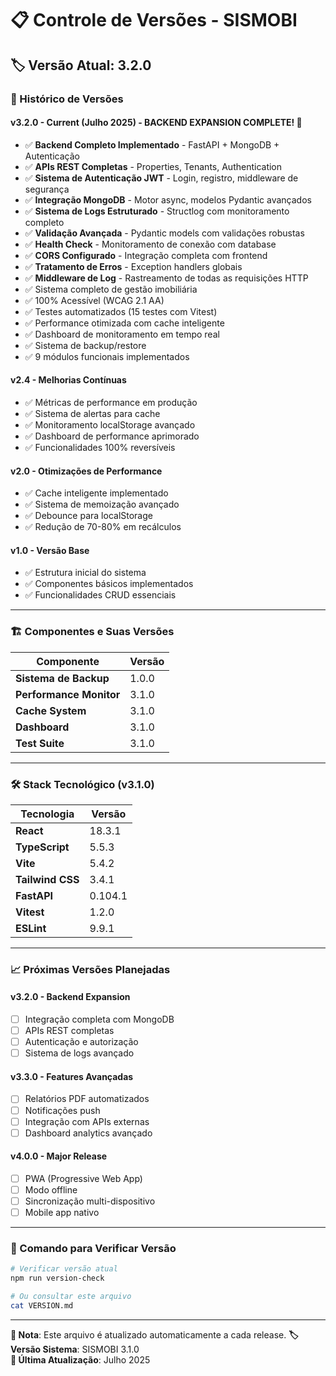 # 📋 Controle de Versões - SISMOBI

## 🏷️ Versão Atual: **3.2.0**

### 📅 Histórico de Versões

#### **v3.2.0** - Current (Julho 2025) - **BACKEND EXPANSION COMPLETE! 🚀**
- ✅ **Backend Completo Implementado** - FastAPI + MongoDB + Autenticação
- ✅ **APIs REST Completas** - Properties, Tenants, Authentication
- ✅ **Sistema de Autenticação JWT** - Login, registro, middleware de segurança
- ✅ **Integração MongoDB** - Motor async, modelos Pydantic avançados
- ✅ **Sistema de Logs Estruturado** - Structlog com monitoramento completo
- ✅ **Validação Avançada** - Pydantic models com validações robustas
- ✅ **Health Check** - Monitoramento de conexão com database
- ✅ **CORS Configurado** - Integração completa com frontend
- ✅ **Tratamento de Erros** - Exception handlers globais
- ✅ **Middleware de Log** - Rastreamento de todas as requisições HTTP
- ✅ Sistema completo de gestão imobiliária
- ✅ 100% Acessível (WCAG 2.1 AA)
- ✅ Testes automatizados (15 testes com Vitest)
- ✅ Performance otimizada com cache inteligente
- ✅ Dashboard de monitoramento em tempo real
- ✅ Sistema de backup/restore
- ✅ 9 módulos funcionais implementados

#### **v2.4** - Melhorias Contínuas
- ✅ Métricas de performance em produção
- ✅ Sistema de alertas para cache
- ✅ Monitoramento localStorage avançado
- ✅ Dashboard de performance aprimorado
- ✅ Funcionalidades 100% reversíveis

#### **v2.0** - Otimizações de Performance
- ✅ Cache inteligente implementado
- ✅ Sistema de memoização avançado
- ✅ Debounce para localStorage
- ✅ Redução de 70-80% em recálculos

#### **v1.0** - Versão Base
- ✅ Estrutura inicial do sistema
- ✅ Componentes básicos implementados
- ✅ Funcionalidades CRUD essenciais

---

### 🏗️ Componentes e Suas Versões

| Componente | Versão |
|------------|--------|
| **Sistema de Backup** | 1.0.0 |
| **Performance Monitor** | 3.1.0 |
| **Cache System** | 3.1.0 |
| **Dashboard** | 3.1.0 |
| **Test Suite** | 3.1.0 |

---

### 🛠️ Stack Tecnológico (v3.1.0)

| Tecnologia | Versão |
|------------|--------|
| **React** | 18.3.1 |
| **TypeScript** | 5.5.3 |
| **Vite** | 5.4.2 |
| **Tailwind CSS** | 3.4.1 |
| **FastAPI** | 0.104.1 |
| **Vitest** | 1.2.0 |
| **ESLint** | 9.9.1 |

---

### 📈 Próximas Versões Planejadas

#### **v3.2.0** - Backend Expansion
- [ ] Integração completa com MongoDB
- [ ] APIs REST completas
- [ ] Autenticação e autorização
- [ ] Sistema de logs avançado

#### **v3.3.0** - Features Avançadas
- [ ] Relatórios PDF automatizados
- [ ] Notificações push
- [ ] Integração com APIs externas
- [ ] Dashboard analytics avançado

#### **v4.0.0** - Major Release
- [ ] PWA (Progressive Web App)
- [ ] Modo offline
- [ ] Sincronização multi-dispositivo
- [ ] Mobile app nativo

---

### 🔄 Comando para Verificar Versão

```bash
# Verificar versão atual
npm run version-check

# Ou consultar este arquivo
cat VERSION.md
```

---

**📝 Nota**: Este arquivo é atualizado automaticamente a cada release.
**🏷️ Versão Sistema**: SISMOBI 3.1.0  
**📅 Última Atualização**: Julho 2025